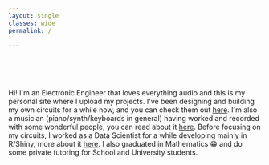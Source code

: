 ```yaml
---
layout: single
classes: wide
permalink: /

---
```


<br><br><br>

Hi! I'm an Electronic Engineer that loves everything audio and this is my personal site where I upload my projects. I've been designing and building my own circuits for a while now, and you can check them out [here](/projects/). I'm also a musician (piano/synth/keyboards in general) having worked and recorded with some wonderful people, you can read about it [here](/experience/#music). Before focusing on my circuits, I worked as a Data Scientist for a while developing mainly in R/Shiny, more about it [here](/experience/#work-experience). I also graduated in Mathematics :grin: and do some private tutoring for School and University students.